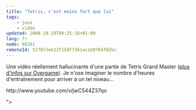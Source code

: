 ```yaml
---
title: "Tetris, c'est moins fort que lui"
tags:
    - jeux
    - vidéo
updated: 2008-10-29T09:25:18+01:00
lang: fr
node: 66261
remoteId: 5278f3e623f150f7361aca20704f02bc
---
```


Une vidéo réellement hallucinante d'une partie de Tetris Grand Master ([plus d'infos sur Overgame](http://overgame.com/items/20294_tetris-les-leons-du-grand-matre.html)). Je n'ose imaginer le nombre d'heures d'entraînement pour arriver à un tel niveau...


<div class="video">
	<object width="425" height="350" type="application/x-shockwave-flash" data="
http://www.youtube.com/v/jwC544Z37qo

">
		<param name="movie" value="
http://www.youtube.com/v/jwC544Z37qo

"></param>
		<param name="allowfullscreen" value="true"></param>
	</object>
</div>

